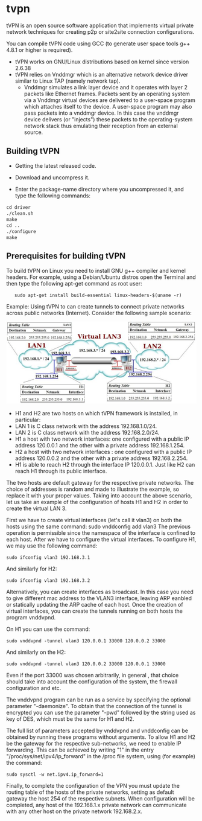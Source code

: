 # tvpn
tVPN is an open source software application that implements virtual private network techniques for creating p2p or site2site connection configurations.

You can compile tVPN code using GCC (to generate user space tools g++ 4.8.1 or higher is required).
- tVPN works on GNU/Linux distributions based on kernel since version 2.6.38
- tVPN relies on Vnddmgr which is an alternative network device driver similar to Linux TAP (namely network tap). 
  - Vnddmgr simulates a link layer device and it operates with layer 2 packets like Ethernet frames. Packets sent by an operating system via a Vnddmgr virtual devices are delivered to a user-space program which attaches itself to the device. 
A user-space program may also pass packets into a vnddmgr device. In this case the vnddmgr device delivers (or "injects") these packets to the operating-system network stack thus emulating their reception from an external source.

## Building tVPN

- Getting the latest released code. 
- Download and uncompress it.

- Enter the package-name directory where you uncompressed it, and type the following commands:
```
cd driver
./clean.sh
make
cd ..
./configure
make
```

## Prerequisites for building tVPN
To build tVPN on Linux you need to install GNU g++ compiler and kernel headers.
For example, using a Debian/Ubuntu distros open the Terminal and then type the following apt-get command as root user:
```
   sudo apt-get install build-essential linux-headers-$(uname -r)
```

Example: Using tVPN to can create tunnels to connect private networks across public networks (Internet).
Consider the following sample scenario:

![alt text](https://github.com/eantcal/tvpn/blob/master/Vlan3.jpg?raw=true)

- H1 and H2 are two hosts on which tVPN framework is installed, in particular:
- LAN 1 is C class network with the address 192.168.1.0/24.
- LAN 2 is C class network with the address 192.168.2.0/24.
- H1 a host with two network interfaces: one configured with a public IP address 120.0.0.1 and the other with a private address 192.168.1.254.
- H2 a host with two network interfaces : one configured with a public IP address 120.0.0.2 and the other with a private address 192.168.2.254.
- H1 is able to reach H2 through the interface IP 120.0.0.1. Just like H2 can reach H1 through its public interface.

The two hosts are default gateway for the respective private networks.
The choice of addresses is random and made to illustrate the example, so replace it with your proper values.
Taking into account the above scenario, let us take an example of the configuration of hosts H1 and H2 in order to create the virtual LAN 3.

First we have to create virtual interfaces (let's call it vlan3) on both the hosts using the same command:
sudo vnddconfig add vlan3
The previous operation is permissible since the namespace of the interface is confined to each host.
After we have to configure the virtual interfaces. 
To configure H1, we may use the following command:

```
sudo ifconfig vlan3 192.168.3.1
```
And similarly for H2:
```
sudo ifconfig vlan3 192.168.3.2
```
Alternatively, you can create interfaces as broadcast. In this case you need to give different mac address to the VLAN3 interface, leaving ARP eanbled or statically updating the ARP cache of each host.
Once the creation of virtual interfaces, you can create the tunnels running on both hosts the program vnddvpnd.

On H1 you can use the command:
```
sudo vnddvpnd -tunnel vlan3 120.0.0.1 33000 120.0.0.2 33000
```
And similarly on the H2:
```
sudo vnddvpnd -tunnel vlan3 120.0.0.2 33000 120.0.0.1 33000 
```
Even if the port 33000 was chosen arbitrarily, in general , that choice should take into account the configuration of the system, the firewall configuration and etc.

The vnddvpnd program can be run as a service by specifying the optional parameter "-daemonize".
To obtain that the connection of the tunnel is encrypted you can use the parameter "-pwd" followed by the string used as key of DES, which must be the same for H1 and H2.

The full list of parameters accepted by vnddvpnd and vnddconfig can be obtained by running these programs without arguments.
To allow H1 and H2 be the gateway for the respective sub-networks, we need to enable IP forwarding.
This can be achieved by writing "1" in the entry "/proc/sys/net/ipv4/ip_forward" in the /proc file system, using (for example) the command:
```
sudo sysctl -w net.ipv4.ip_forward=1
```
Finally, to complete the configuration of the VPN you must update the routing table of the hosts of the private networks, setting as default gateway the host 254 of the respective subnets.
When configuration will be completed, any host of the 192.168.1.x private network can communicate with any other host on the private network 192.168.2.x.
